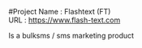 #Project Name : Flashtext (FT) <br>
URL : https://www.flash-text.com


Is a bulksms / sms marketing product